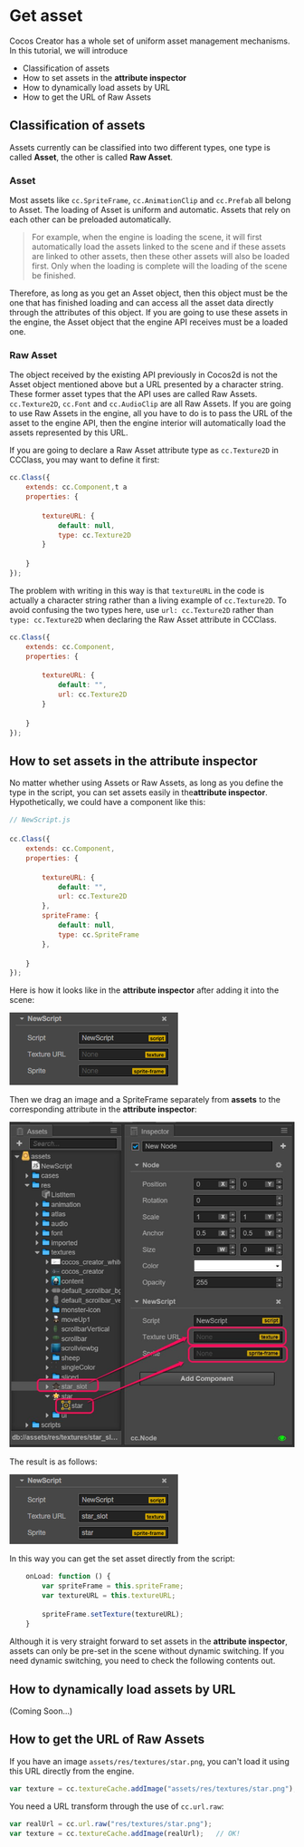 # Get asset

Cocos Creator has a whole set of uniform asset management mechanisms. In this tutorial, we will introduce

- Classification of assets
- How to set assets in the **attribute inspector** 
- How to dynamically load assets by URL
- How to get the URL of Raw Assets

## Classification of assets

Assets currently can be classified into two different types, one type is called **Asset**, the other is called **Raw Asset**.

### Asset

Most assets like `cc.SpriteFrame`, `cc.AnimationClip` and `cc.Prefab` all belong to Asset. The loading of Asset is uniform and automatic. Assets that rely on each other can be preloaded automatically.

> For example, when the engine is loading the scene, it will first automatically load the assets linked to the scene and if these assets are linked to other assets, then these other assets will also be loaded first. Only when the loading is complete will the loading of the scene be finished.

Therefore, as long as you get an Asset object, then this object must be the one that has finished loading and can access all the asset data directly through the attributes of this object. If you are going to use these assets in the engine, the Asset object that the engine API receives must be a loaded one.

### Raw Asset

The object received by the existing API previously in Cocos2d is not the Asset object mentioned above but a URL presented by a character string. These former asset types that the API uses are called Raw Assets. `cc.Texture2D`, `cc.Font` and `cc.AudioClip` are all Raw Assets. If you are going to use Raw Assets in the engine, all you have to do is to pass the URL of the asset to the engine API, then the engine interior will automatically load the assets represented by this URL.

If you are going to declare a Raw Asset attribute type as `cc.Texture2D` in CCClass, you may want to define it first:

```js
cc.Class({
    extends: cc.Component,t a 
    properties: {
    
        textureURL: {
            default: null,
            type: cc.Texture2D
        }
        
    }
});
```

The problem with writing in this way is that `textureURL` in the code is actually a character string rather than a living example of `cc.Texture2D`. To avoid confusing the two types here, use `url: cc.Texture2D` rather than `type: cc.Texture2D` when declaring the Raw Asset attribute in CCClass.
```js
cc.Class({
    extends: cc.Component,
    properties: {
    
        textureURL: {
            default: "",
            url: cc.Texture2D
        }
        
    }
});
```

## How to set assets in the **attribute inspector**

No matter whether using Assets or Raw Assets, as long as you define the type in the script, you can set assets easily in the**attribute inspector**. Hypothetically, we could have a component like this:

```js
// NewScript.js

cc.Class({
    extends: cc.Component,
    properties: {
    
        textureURL: {
            default: "",
            url: cc.Texture2D
        },
        spriteFrame: {
            default: null,
            type: cc.SpriteFrame
        },
        
    }
});
```

Here is how it looks like in the **attribute inspector** after adding it into the scene:

![asset-in-inspector-null](load-assets/asset-in-inspector-null.png)

Then we drag an image and a SpriteFrame separately from **assets** to the corresponding attribute in the **attribute inspector**:

![asset-in-inspector-dnd](load-assets/asset-in-inspector-dnd.png)

The result is as follows:

![asset-in-inspector-dnd](load-assets/asset-in-inspector.png)

In this way you can get the set asset directly from the script:

```js
    onLoad: function () {
        var spriteFrame = this.spriteFrame;
        var textureURL = this.textureURL;
        
        spriteFrame.setTexture(textureURL);
    }
```

Although it is very straight forward to set assets in the **attribute inspector**, assets can only be pre-set in the scene without dynamic switching. If you need dynamic switching, you need to check the following contents out.

## How to dynamically load assets by URL

(Coming Soon...)

## How to get the URL of Raw Assets

If you have an image `assets/res/textures/star.png`, you can't load it using this URL directly from the engine.

```js
var texture = cc.textureCache.addImage("assets/res/textures/star.png");   // Error! File not found
```

You need a URL transform through the use of `cc.url.raw`:

```js
var realUrl = cc.url.raw("res/textures/star.png");
var texture = cc.textureCache.addImage(realUrl);   // OK!
```
